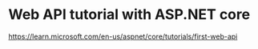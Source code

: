 # Web API tutorial with ASP.NET core

<https://learn.microsoft.com/en-us/aspnet/core/tutorials/first-web-api>
